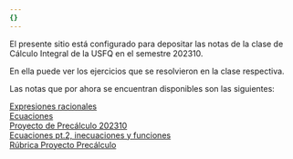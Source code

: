 ```yaml
---
{}
---
```

   
El presente sitio está configurado para depositar las notas de la clase de Cálculo Integral de la USFQ en el semestre 202310.   
   
En ella puede ver los ejercicios que se resolvieron en la clase respectiva.   
   
Las notas que por ahora se encuentran disponibles son las siguientes:   
   
[Expresiones racionales](../../202310/Prec%C3%A1lculo/Expresiones%20racionales.md)   
[Ecuaciones](../../202310/Prec%C3%A1lculo/Ecuaciones.md)   
[Proyecto de Precálculo 202310](../../202310/Prec%C3%A1lculo/Proyecto%20de%20Prec%C3%A1lculo%20202310.md)   
[Ecuaciones pt.2, inecuaciones y funciones](../../202310/Prec%C3%A1lculo/Ecuaciones%20pt.2%2C%20inecuaciones%20y%20funciones.md)   
[Rúbrica Proyecto Precálculo](../../202320/R%C3%BAbrica%20Proyecto%20Prec%C3%A1lculo.md)